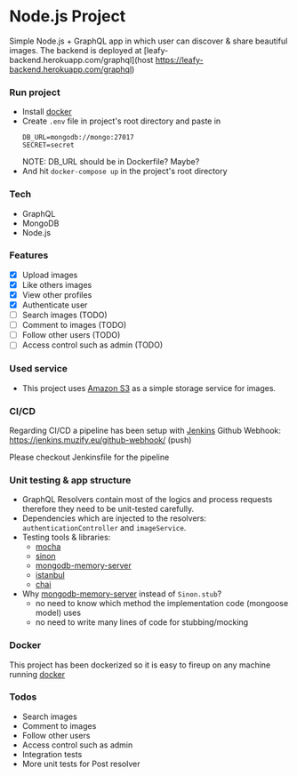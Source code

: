 # Node.js Project

Simple Node.js + GraphQL app in which user can discover & share beautiful images.
The backend is deployed at [leafy-backend.herokuapp.com/graphql](host
https://leafy-backend.herokuapp.com/graphql)
 
### Run project
 - Install [docker](https://www.docker.com/)
 - Create `.env` file in project's root directory and paste in
    ```
    DB_URL=mongodb://mongo:27017
    SECRET=secret
    ```
    NOTE: DB_URL should be in Dockerfile? Maybe?
 - And hit `docker-compose up` in the project's root directory
 
### Tech
  - GraphQL
  - MongoDB
  - Node.js
 
### Features
- [x] Upload images
- [x] Like others images
- [x] View other profiles
- [x] Authenticate user
- [ ] Search images (TODO)
- [ ] Comment to images (TODO)
- [ ] Follow other users (TODO)
- [ ] Access control such as admin (TODO)
 
### Used service
  - This project uses [Amazon S3](https://aws.amazon.com/s3/) as a simple storage service for images.
 
### CI/CD
Regarding CI/CD a pipeline has been setup with [Jenkins](https://jenkins.muzify.eu)
Github Webhook: https://jenkins.muzify.eu/github-webhook/ (push)

Please checkout Jenkinsfile for the pipeline

### Unit testing & app structure
  - GraphQL Resolvers contain most of the logics and process requests therefore they need to be unit-tested carefully.
  - Dependencies which are injected to the resolvers: `authenticationController` and `imageService`.
  - Testing tools & libraries: 
    - [mocha](https://mochajs.org/)
    - [sinon](https://sinonjs.org/)
    - [mongodb-memory-server](https://www.chaijs.com/)
    - [istanbul](https://istanbul.js.org/)
    - [chai](https://www.chaijs.com/)
  - Why [mongodb-memory-server](https://www.chaijs.com/) instead of `Sinon.stub`?
    - no need to know which method the implementation code (mongoose model) uses
    - no need to write many lines of code for stubbing/mocking

### Docker
This project has been dockerized so it is easy to fireup on any machine running [docker](https://docker.com)

### Todos
  -  Search images
  - Comment to images
  - Follow other users
  - Access control such as admin
  - Integration tests
  - More unit tests for Post resolver

